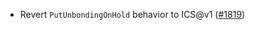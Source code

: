 - Revert `PutUnbondingOnHold` behavior to ICS@v1
  ([\#1819](https://github.com/Roc8Trppn/interchain-security/pull/1819))
